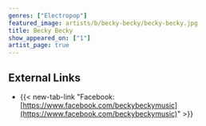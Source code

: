 ```yaml
---
genres: ["Electropop"]
featured_image: artists/b/becky-becky/becky-becky.jpg
title: Becky Becky
show_appeared_on: ["1"]
artist_page: true
---
```

## External Links

- {{< new-tab-link "Facebook: [https://www.facebook.com/beckybeckymusic](https://www.facebook.com/beckybeckymusic)" >}}




